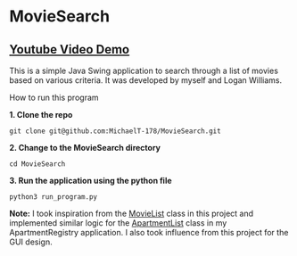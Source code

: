# MovieSearch
## <u>[Youtube Video Demo](https://youtu.be/59DaUBc8jeM?si=pWFo1a1YBA5wndXN)</u>

This is a simple Java Swing application to search through a list of movies based 
on various criteria. It was developed by myself and Logan Williams.

How to run this program 


**1. Clone the repo**
```
git clone git@github.com:MichaelT-178/MovieSearch.git
```

**2. Change to the MovieSearch directory**
```
cd MovieSearch
```

**3. Run the application using the python file**
```
python3 run_program.py
```

**Note:** I took inspiration from the [MovieList](https://github.com/MichaelT-178/MovieSearch/blob/main/src/MovieList.java) class in this project and implemented similar
logic for the [ApartmentList](https://github.com/MichaelT-178/ApartmentRegistry/blob/main/src/ApartmentList.java) class in my ApartmentRegistry application. I also took influence from this project for the GUI design.